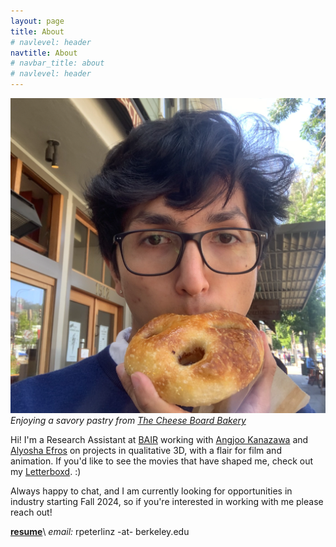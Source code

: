 ```yaml
---
layout: page
title: About
# navlevel: header
navtitle: About
# navbar_title: about
# navlevel: header
---
```

![image](/assets/me.png)
*Enjoying a savory pastry from [The Cheese Board Bakery](https://cheeseboardcollective.coop)*

Hi! I'm a Research Assistant at [BAIR](https://bair.berkeley.edu) working with [Angjoo Kanazawa](https://people.eecs.berkeley.edu/~kanazawa/) and [Alyosha Efros](https://people.eecs.berkeley.edu/~efros/) on projects in qualitative 3D, with a flair for film and animation. If you'd like to see the movies that have shaped me, check out my [Letterboxd](https://letterboxd.com/CardiacMangoes/). :)

Always happy to chat, and I am currently looking for opportunities in industry starting Fall 2024, so if you're interested in working with me please reach out! 

[**resume**](/assets/resume.pdf)\\
*email:* rpeterlinz -at- berkeley.edu